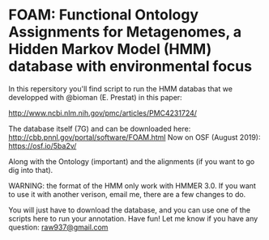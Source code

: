 # FOAM: Functional Ontology Assignments for Metagenomes, a Hidden Markov Model (HMM) database with environmental focus

In this repersitory you'll find script to run the HMM databas that we developped with @bioman (E. Prestat) in this paper: 

http://www.ncbi.nlm.nih.gov/pmc/articles/PMC4231724/

The database itself (7G) and can be downloaded here: http://cbb.pnnl.gov/portal/software/FOAM.html
Now on OSF (August 2019): https://osf.io/5ba2v/

Along with the Ontology (important) and the alignments (if you want to go dig into that). 

WARNING: the format of the HMM only work with HMMER 3.0. If you want to use it with another verison, email me, there are a few changes to do. 
 
You will just have to download the database, and you can use one of the scripts here to run your annotation. Have fun! Let me know if you have any question: raw937@gmail.com

